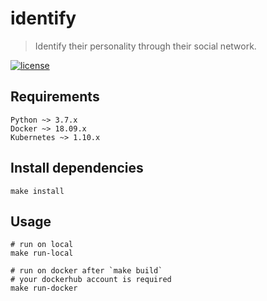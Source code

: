 # identify
>Identify their personality through their social network.

[![license](https://img.shields.io/github/license/mashape/apistatus.svg?maxAge=2592000)](https://github.com/chck/identify/blob/master/LICENSE)

## Requirements
```
Python ~> 3.7.x
Docker ~> 18.09.x
Kubernetes ~> 1.10.x
```

## Install dependencies
```
make install
```

## Usage
```
# run on local
make run-local

# run on docker after `make build`
# your dockerhub account is required
make run-docker
```
